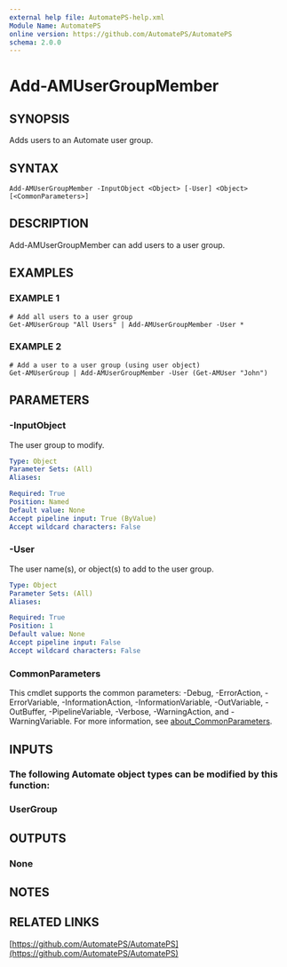 ```yaml
---
external help file: AutomatePS-help.xml
Module Name: AutomatePS
online version: https://github.com/AutomatePS/AutomatePS
schema: 2.0.0
---
```


# Add-AMUserGroupMember

## SYNOPSIS
Adds users to an Automate user group.

## SYNTAX

```
Add-AMUserGroupMember -InputObject <Object> [-User] <Object> [<CommonParameters>]
```

## DESCRIPTION
Add-AMUserGroupMember can add users to a user group.

## EXAMPLES

### EXAMPLE 1
```
# Add all users to a user group
Get-AMUserGroup "All Users" | Add-AMUserGroupMember -User *
```

### EXAMPLE 2
```
# Add a user to a user group (using user object)
Get-AMUserGroup | Add-AMUserGroupMember -User (Get-AMUser "John")
```

## PARAMETERS

### -InputObject
The user group to modify.

```yaml
Type: Object
Parameter Sets: (All)
Aliases:

Required: True
Position: Named
Default value: None
Accept pipeline input: True (ByValue)
Accept wildcard characters: False
```

### -User
The user name(s), or object(s) to add to the user group.

```yaml
Type: Object
Parameter Sets: (All)
Aliases:

Required: True
Position: 1
Default value: None
Accept pipeline input: False
Accept wildcard characters: False
```

### CommonParameters
This cmdlet supports the common parameters: -Debug, -ErrorAction, -ErrorVariable, -InformationAction, -InformationVariable, -OutVariable, -OutBuffer, -PipelineVariable, -Verbose, -WarningAction, and -WarningVariable. For more information, see [about_CommonParameters](http://go.microsoft.com/fwlink/?LinkID=113216).

## INPUTS

### The following Automate object types can be modified by this function:
### UserGroup
## OUTPUTS

### None
## NOTES

## RELATED LINKS

[https://github.com/AutomatePS/AutomatePS](https://github.com/AutomatePS/AutomatePS)

